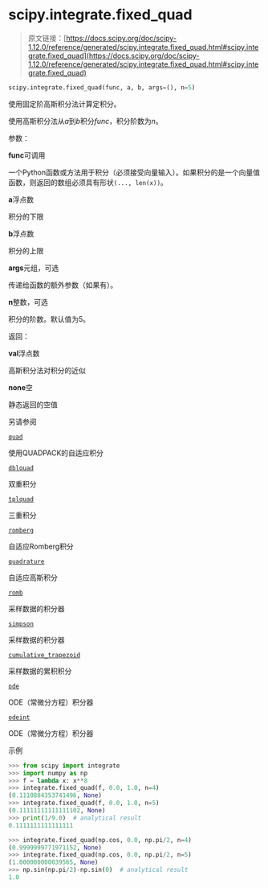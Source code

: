 # scipy.integrate.fixed_quad

> 原文链接：[https://docs.scipy.org/doc/scipy-1.12.0/reference/generated/scipy.integrate.fixed_quad.html#scipy.integrate.fixed_quad](https://docs.scipy.org/doc/scipy-1.12.0/reference/generated/scipy.integrate.fixed_quad.html#scipy.integrate.fixed_quad)

```py
scipy.integrate.fixed_quad(func, a, b, args=(), n=5)
```

使用固定阶高斯积分法计算定积分。

使用高斯积分法从*a*到*b*积分*func*，积分阶数为*n*。

参数：

**func**可调用

一个Python函数或方法用于积分（必须接受向量输入）。如果积分的是一个向量值函数，则返回的数组必须具有形状`(..., len(x))`。

**a**浮点数

积分的下限

**b**浮点数

积分的上限

**args**元组，可选

传递给函数的额外参数（如果有）。

**n**整数，可选

积分的阶数。默认值为5。

返回：

**val**浮点数

高斯积分法对积分的近似

**none**空

静态返回的空值

另请参阅

[`quad`](https://docs.scipy.org/doc/scipy-1.12.0/reference/generated/scipy.integrate.quad.html#scipy.integrate.quad "scipy.integrate.quad")

使用QUADPACK的自适应积分

[`dblquad`](https://docs.scipy.org/doc/scipy-1.12.0/reference/generated/scipy.integrate.dblquad.html#scipy.integrate.dblquad "scipy.integrate.dblquad")

双重积分

[`tplquad`](https://docs.scipy.org/doc/scipy-1.12.0/reference/generated/scipy.integrate.tplquad.html#scipy.integrate.tplquad "scipy.integrate.tplquad")

三重积分

[`romberg`](https://docs.scipy.org/doc/scipy-1.12.0/reference/generated/scipy.integrate.romberg.html#scipy.integrate.romberg "scipy.integrate.romberg")

自适应Romberg积分

[`quadrature`](https://docs.scipy.org/doc/scipy-1.12.0/reference/generated/scipy.integrate.quadrature.html#scipy.integrate.quadrature "scipy.integrate.quadrature")

自适应高斯积分

[`romb`](https://docs.scipy.org/doc/scipy-1.12.0/reference/generated/scipy.integrate.romb.html#scipy.integrate.romb "scipy.integrate.romb")

采样数据的积分器

[`simpson`](https://docs.scipy.org/doc/scipy-1.12.0/reference/generated/scipy.integrate.simpson.html#scipy.integrate.simpson "scipy.integrate.simpson")

采样数据的积分器

[`cumulative_trapezoid`](https://docs.scipy.org/doc/scipy-1.12.0/reference/generated/scipy.integrate.cumulative_trapezoid.html#scipy.integrate.cumulative_trapezoid "scipy.integrate.cumulative_trapezoid")

采样数据的累积积分

[`ode`](https://docs.scipy.org/doc/scipy-1.12.0/reference/generated/scipy.integrate.ode.html#scipy.integrate.ode "scipy.integrate.ode")

ODE（常微分方程）积分器

[`odeint`](https://docs.scipy.org/doc/scipy-1.12.0/reference/generated/scipy.integrate.odeint.html#scipy.integrate.odeint "scipy.integrate.odeint")

ODE（常微分方程）积分器

示例

```py
>>> from scipy import integrate
>>> import numpy as np
>>> f = lambda x: x**8
>>> integrate.fixed_quad(f, 0.0, 1.0, n=4)
(0.1110884353741496, None)
>>> integrate.fixed_quad(f, 0.0, 1.0, n=5)
(0.11111111111111102, None)
>>> print(1/9.0)  # analytical result
0.1111111111111111 
```

```py
>>> integrate.fixed_quad(np.cos, 0.0, np.pi/2, n=4)
(0.9999999771971152, None)
>>> integrate.fixed_quad(np.cos, 0.0, np.pi/2, n=5)
(1.000000000039565, None)
>>> np.sin(np.pi/2)-np.sin(0)  # analytical result
1.0 
```
